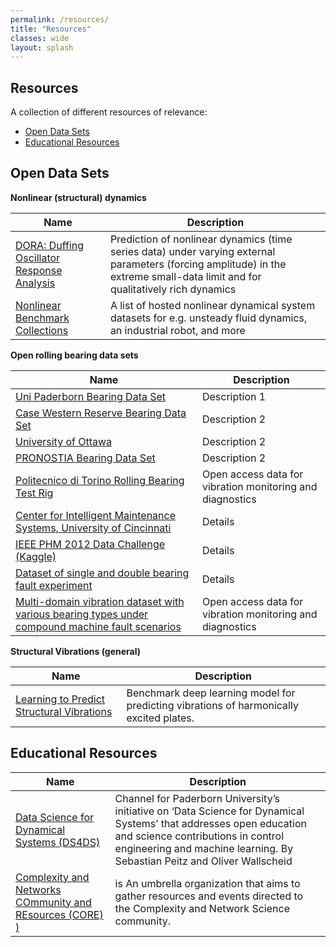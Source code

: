 ```yaml
---
permalink: /resources/
title: "Resources"
classes: wide
layout: splash
---
```

## Resources
A collection of different resources of relevance:
- [Open Data Sets](#open-data-sets)
- [Educational Resources](#educational-resources)

## Open Data Sets

**Nonlinear (structural) dynamics**

| Name                                 | Description                                                                                                        |
|--------------------------------------|--------------------------------------------------------------------------------------------------------------------|
| [DORA: Duffing Oscillator Response Analysis](https://github.com/maneesh51/Benchmark-Tasks) | Prediction of nonlinear dynamics (time series data) under varying external parameters (forcing amplitude) in the extreme small-data limit and for qualitatively rich dynamics |
| [Nonlinear Benchmark Collections](https://www.nonlinearbenchmark.org/) | A list of hosted nonlinear dynamical system datasets for e.g. unsteady fluid dynamics, an industrial robot, and more |

**Open rolling bearing data sets**

| Name                                                        | Description                                                                                                         |
|-------------------------------------------------------------|---------------------------------------------------------------------------------------------------------------------|
| [Uni Paderborn Bearing Data Set](https://mb.uni-paderborn.de/kat/forschung/kat-datacenter/bearing-datacenter/data-sets-and-download) | Description 1                                                                                                       |
| [Case Western Reserve Bearing Data Set](https://engineering.case.edu/bearingdatacenter/download-data-file) | Description 2                                                                                                       |
| [University of Ottawa](https://www.sciencedirect.com/science/article/pii/S2352340923004456?dgcid=raven_sd_aip_email) | Description 2                                                                                                       |
| [PRONOSTIA Bearing Data Set](https://paperswithcode.com/dataset/pronostia-bearing-dataset) | Description 2                                                                                                       |
| [Politecnico di Torino Rolling Bearing Test Rig](https://zenodo.org/record/3559553) | Open access data for vibration monitoring and diagnostics                                                           |
| [Center for Intelligent Maintenance Systems, University of Cincinnati](https://www.nasa.gov/content/prognostics-center-of-excellence-data-set-repository) | Details                                                                                                             |
| [IEEE PHM 2012 Data Challenge (Kaggle)](https://www.kaggle.com/datasets/alanhabrony/ieee-phm-2012-data-challenge) | Details                                                                                                             |
| [Dataset of single and double bearing fault experiment](https://www.sciencedirect.com/science/article/pii/S2352340923004778?dgcid=raven_sd_aip_email) | Details                                                                                                             |
| [Multi-domain vibration dataset with various bearing types under compound machine fault scenarios](https://www.sciencedirect.com/science/article/pii/S235234092400903X) | Open access data for vibration monitoring and diagnostics |

**Structural Vibrations (general)**

| Name                                                      | Description                                                                                                         |
|-----------------------------------------------------------|---------------------------------------------------------------------------------------------------------------------|
| [Learning to Predict Structural Vibrations](https://paperswithcode.com/paper/vibroacoustic-frequency-response-prediction) | Benchmark deep learning model for predicting vibrations of harmonically excited plates. |

## Educational Resources

| Name                                                      | Description                                                                                                         |
|-----------------------------------------------------------|---------------------------------------------------------------------------------------------------------------------|
| [Data Science for Dynamical Systems (DS4DS)](https://www.youtube.com/@DataScience4DynamicalSystems/featured) | Channel for Paderborn University’s initiative on ‘Data Science for Dynamical Systems’ that addresses open education and science contributions in control engineering and machine learning. By Sebastian Peitz and Oliver Wallscheid |
[Complexity and Networks COmmunity and REsources (CORE) )](https://complexity-core.github.io/) | is An umbrella organization that aims to gather resources and events directed to the Complexity and Network Science community. |
